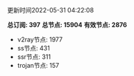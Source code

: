 更新时间2022-05-31 04:22:08

**总订阅: 397**
**总节点: 15904**
**有效节点: 2876**
- v2ray节点: 1977
- ss节点: 431
- ssr节点: 311
- trojan节点: 157
